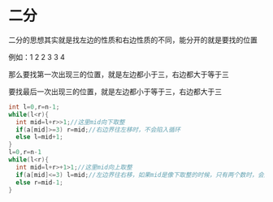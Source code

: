# 二分
二分的思想其实就是找左边的性质和右边性质的不同，能分开的就是要找的位置

例如：1 2 2 3 3 4

那么要找第一次出现三的位置，就是左边都小于三，右边都大于等于三

要找最后一次出现三的位置，就是左边都小于等于三，右边都大于三

```c++
int l=0,r=n-1;
while(l<r){
  int mid=l+r>>1;//这里mid向下取整
  if(a[mid]>=3) r=mid;//右边界往左移时，不会陷入循环
  else l=mid+1;
}
l=0,r=n-1
while(l<r){
  int mid=l+r>+1>1;//这里mid向上取整
  if(a[mid]<=3) l=mid;//左边界往右移，如果mid是像下取整的时候，只有两个数时，会陷入死循环，所以mid要向上取整
  else r=mid-1;
}
```

